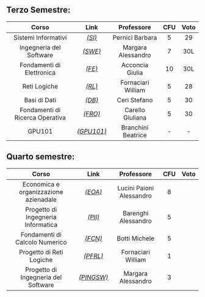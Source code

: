 ## Terzo Semestre:

| Corso                                              | Link                      | Professore           | CFU | Voto |
| :-:                                                | :-:                       | :-:                  | :-: | :-:  |
| Sistemi Informativi                                | [_(SI)_](si/)             | Pernici Barbara      |  5  |  29  |
| Ingegneria del Software                            | [_(SWE)_](swe/)           | Margara Alessandro   |  7  | 30L  |
| Fondamenti di Elettronica                          | [_(FE)_](fe/)             | Acconcia Giulia      | 10  | 30L  |
| Reti Logiche                                       | [_(RL)_](rl/)             | Fornaciari William   |  5  |  28  |
| Basi di Dati                                       | [_(DB)_](db/)             | Ceri Stefano         |  5  |  30  |
| Fondamenti di Ricerca Operativa                    | [_(FRO)_](fro/)           | Carello Giuliana     |  5  |  30  |
| GPU101                                             | [_(GPU101)_](gpu101/)     | Branchini Beatrice   |  -  |   -  |

## Quarto semestre:

| Corso                                              | Link                      | Professore                | CFU | Voto |
| :-:                                                | :-:                       | :-:                       | :-: | :-:  |
| Economica e organizzazione azienadale              | [_(EOA)_](eoa/)           | Lucini Paioni Alessandro  |  8  |      |
| Progetto di Ingegneria Informatica                 | [_(PII)_](pii/)           | Barenghi Alessandro       |  5  |      |
| Fondamenti di Calcolo Numerico                     | [_(FCN)_](fcn/)           | Botti Michele             |  5  |      |
| Progetto di Reti Logiche                           | [_(PFRL)_](pfrl/)         | Fornaciari William        |  1  |      |
| Progetto di Ingegneria del Software                | [_(PINGSW)_](pingsw/)     | Margara Alessandro        |  3  |      |
